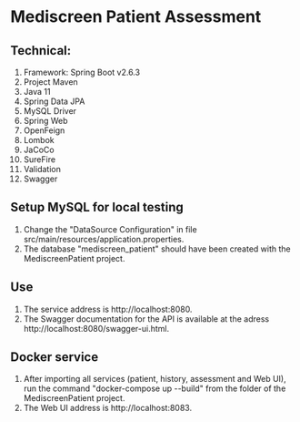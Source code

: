 # Mediscreen Patient Assessment
## Technical:

1. Framework: Spring Boot v2.6.3
2. Project Maven
3. Java 11
4. Spring Data JPA
5. MySQL Driver
6. Spring Web
7. OpenFeign
8. Lombok
9. JaCoCo
10. SureFire
11. Validation
12. Swagger

## Setup MySQL for local testing
1. Change the "DataSource Configuration" in file src/main/resources/application.properties.
2. The database "mediscreen_patient" should have been created with the MediscreenPatient project.

## Use
1. The service address is http://localhost:8080.
2. The Swagger documentation for the API is available at the adress http://localhost:8080/swagger-ui.html.

## Docker service
1. After importing all services (patient, history, assessment and Web UI), run the command "docker-compose up --build" from the folder of the MediscreenPatient project.
2. The Web UI address is http://localhost:8083.
